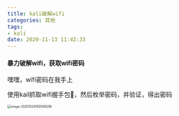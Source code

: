 ```yaml
---
title: kali破解wifi
categories: 其他
tags:
- kali
date: 2020-11-13 11:42:33
---
```


#### 暴力破解wifi，获取wifi密码

嘿嘿，wifi密码在我手上

使用kail抓取wifi握手包🤝，然后枚举密码，并验证，得出密码



<img src="https://gitee.com/zhouyuanmin/images/raw/master/imgs/20201024100509.png" alt="image-20201024100509256" style="zoom:50%;" />